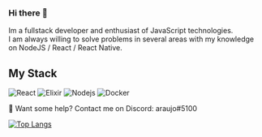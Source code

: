 ### Hi there 👋
Im a fullstack developer and enthusiast of JavaScript technologies.  
I am always willing to solve problems in several areas with my knowledge on NodeJS / React / React Native.

## My Stack

<p>
<img alt="React" src="https://img.shields.io/badge/-React-14C1F5?style=flat-square&logo=React&logoColor=black" />
<img alt="Elixir" src="https://img.shields.io/badge/-Elixir-361351?style=flat-square&logo=Elixir&logoColor=white" />
<img alt="Nodejs" src="https://img.shields.io/badge/-Nodejs-43853d?style=flat-square&logo=Node.js&logoColor=white" />
<img alt="Docker" src="https://img.shields.io/badge/-Docker-46a2f1?style=flat-square&logo=docker&logoColor=white" />
</p>

💬 Want some help? Contact me on Discord: araujo#5100

[![Top Langs](https://github-readme-stats.vercel.app/api?username=araujooj&show_icons=true&theme=radical)](https://github.com/anuraghazra/github-readme-stats)
